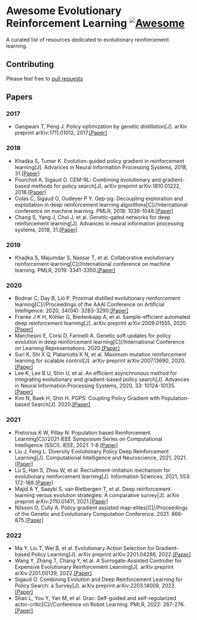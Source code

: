 # Awesome Evolutionary Reinforcement Learning  [![Awesome](https://awesome.re/badge.svg)](https://awesome.re)
A curated list of resources dedicated to evolutionary reinforcement learning.

## Contributing
Please feel free to [pull requests](https://github.com/CyanWatts/awesome-erl/pulls)

## Papers
### 2017
- Gangwani T, Peng J. Policy optimization by genetic distillation[J]. arXiv preprint arXiv:1711.01012, 2017.[[Paper]](https://arxiv.org/pdf/1711.01012.pdf)

### 2018
- Khadka S, Tumer K. Evolution-guided policy gradient in reinforcement learning[J]. Advances in Neural Information Processing Systems, 2018, 31.[[Paper]](https://proceedings.neurips.cc/paper/2018/file/85fc37b18c57097425b52fc7afbb6969-Paper.pdf)
- Pourchot A, Sigaud O. CEM-RL: Combining evolutionary and gradient-based methods for policy search[J]. arXiv preprint arXiv:1810.01222, 2018.[[Paper]](https://arxiv.org/pdf/1810.01222.pdf?ref=https://githubhelp.com)
- Colas C, Sigaud O, Oudeyer P Y. Gep-pg: Decoupling exploration and exploitation in deep reinforcement learning algorithms[C]//International conference on machine learning. PMLR, 2018: 1039-1048.[[Paper]](http://proceedings.mlr.press/v80/colas18a/colas18a.pdf)
- Chang S, Yang J, Choi J, et al. Genetic-gated networks for deep reinforcement learning[J]. Advances in neural information processing systems, 2018, 31.[[Paper]](https://proceedings.neurips.cc/paper/2018/file/d516b13671a4179d9b7b458a6ebdeb92-Paper.pdf)
### 2019
- Khadka S, Majumdar S, Nassar T, et al. Collaborative evolutionary reinforcement learning[C]//International conference on machine learning. PMLR, 2019: 3341-3350.[[Paper]](http://proceedings.mlr.press/v97/khadka19a/khadka19a.pdf)
### 2020
- Bodnar C, Day B, Lió P. Proximal distilled evolutionary reinforcement learning[C]//Proceedings of the AAAI Conference on Artificial Intelligence. 2020, 34(04): 3283-3290.[[Paper]](https://www.researchgate.net/profile/Ben-Day-5/publication/342539713_Proximal_Distilled_Evolutionary_Reinforcement_Learning/links/60901259299bf1ad8d76c15e/Proximal-Distilled-Evolutionary-Reinforcement-Learning.pdf)
- Franke J K H, Köhler G, Biedenkapp A, et al. Sample-efficient automated deep reinforcement learning[J]. arXiv preprint arXiv:2009.01555, 2020.[[Paper]](https://arxiv.org/pdf/2009.01555.pdf)
- Marchesini E, Corsi D, Farinelli A. Genetic soft updates for policy evolution in deep reinforcement learning[C]//International Conference on Learning Representations. 2020.[[Paper]](https://openreview.net/pdf?id=TGFO0DbD_pk)
- Suri K, Shi X Q, Plataniotis K N, et al. Maximum mutation reinforcement learning for scalable control[J]. arXiv preprint arXiv:2007.13690, 2020.[[Paper]](https://arxiv.org/pdf/2007.13690.pdf)
- Lee K, Lee B U, Shin U, et al. An efficient asynchronous method for integrating evolutionary and gradient-based policy search[J]. Advances in Neural Information Processing Systems, 2020, 33: 10124-10135.[[Paper]](https://proceedings.neurips.cc/paper/2020/file/731309c4bb223491a9f67eac5214fb2e-Paper.pdf)
- Kim N, Baek H, Shin H. PGPS: Coupling Policy Gradient with Population-based Search[J]. 2020.[[Paper]](https://openreview.net/pdf?id=PeT5p3ocagr)
### 2021
- Pretorius K W, Pillay N. Population based Reinforcement Learning[C]//2021 IEEE Symposium Series on Computational Intelligence (SSCI). IEEE, 2021: 1-8.[[Paper]](https://ieeexplore.ieee.org/abstract/document/9660084)
- Liu J, Feng L. Diversity Evolutionary Policy Deep Reinforcement Learning[J]. Computational Intelligence and Neuroscience, 2021, 2021.[[Paper]](https://downloads.hindawi.com/journals/cin/2021/5300189.pdf)
- Lü S, Han S, Zhou W, et al. Recruitment-imitation mechanism for evolutionary reinforcement learning[J]. Information Sciences, 2021, 553: 172-188.[[Paper]](https://www.sciencedirect.com/science/article/pii/S0020025520311828)
- Majid A Y, Saaybi S, van Rietbergen T, et al. Deep reinforcement learning versus evolution strategies: A comparative survey[J]. arXiv preprint arXiv:2110.01411, 2021.[[Paper]](https://arxiv.org/pdf/2110.01411.pdf)
- Nilsson O, Cully A. Policy gradient assisted map-elites[C]//Proceedings of the Genetic and Evolutionary Computation Conference. 2021: 866-875.[[Paper]](https://dl.acm.org/doi/abs/10.1145/3449639.3459304?casa_token=tQsdcfmf_88AAAAA%3An8WgrnhuvB6NxpSTI9umhOI8zCWRdtblnJTRPmDSxkNZghcozhBR8f3e30n1jbqZgtifg4z9XugyFZ8)
### 2022
- Ma Y, Liu T, Wei B, et al. Evolutionary Action Selection for Gradient-based Policy Learning[J]. arXiv preprint arXiv:2201.04286, 2022.[[Paper]](https://arxiv.org/pdf/2201.04286.pdf)
- Wang Y, Zhang T, Chang Y, et al. A Surrogate-Assisted Controller for Expensive Evolutionary Reinforcement Learning[J]. arXiv preprint arXiv:2201.00129, 2022.[[Paper]](https://arxiv.org/pdf/2201.00129.pdf)
- Sigaud O. Combining Evolution and Deep Reinforcement Learning for Policy Search: a Survey[J]. arXiv preprint arXiv:2203.14009, 2022.[[Paper]](https://arxiv.org/pdf/2203.14009.pdf)
- Shao L, You Y, Yan M, et al. Grac: Self-guided and self-regularized actor-critic[C]//Conference on Robot Learning. PMLR, 2022: 267-276.[[Paper]](https://proceedings.mlr.press/v164/shao22a/shao22a.pdf)
